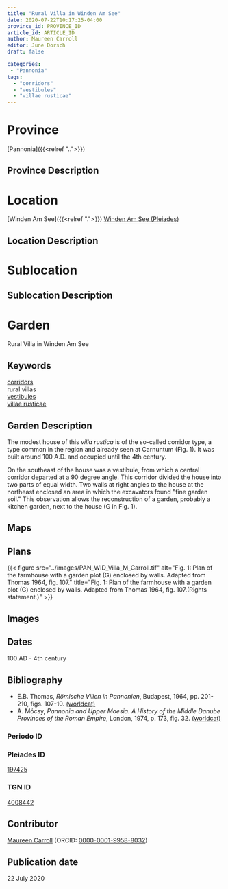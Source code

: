 ```yaml
---
title: "Rural Villa in Winden Am See"
date: 2020-07-22T10:17:25-04:00
province_id: PROVINCE_ID
article_id: ARTICLE_ID
author: Maureen Carroll
editor: June Dorsch
draft: false

categories:
 - "Pannonia"
tags:
  - "corridors"
  - "vestibules"
  - "villae rusticae"
---
```


# Province

[Pannonia]({{<relref "..">}})

## Province Description

<!-- DESCRIPTION -->


# Location

[Winden Am See]({{<relref ".">}})
[Winden Am See (Pleiades)](https://pleiades.stoa.org/places/197425)

## Location Description


# Sublocation

<!--
[AREA WITHIN LOCATION, LIKE “PALATINE HILL”](GEOREFERENCE LINK)
A sublocation is any area larger than an individual garden, but located within a location. I would always try to include a link to a controlled vocabulary here if possible. This ID may well be different from the Garden ID, e.g., Pompeii versus a Garden in one of the houses which has its own Pleiades ID.
-->

## Sublocation Description

<!-- DESCRIPTION -->

# Garden

Rural Villa in Winden Am See

## Keywords

[corridors](http://vocab.getty.edu/page/aat/300004294) \
rural villas \
[vestibules](http://vocab.getty.edu/page/aat/300083076)  
[villae rusticae](http://vocab.getty.edu/page/aat/300005518)

## Garden Description

The modest house of this *villa rustica* is of the so-called corridor type, a type common in the region and already seen at Carnuntum (Fig. 1). It was built around 100 A.D. and occupied until the 4th century.

On the southeast of the house was a vestibule, from which a central corridor departed at a 90 degree angle. This corridor divided the house into two parts of equal width. Two walls at right angles to the house at the northeast enclosed an area in which the excavators found "fine garden soil." This observation allows the reconstruction of a garden, probably a kitchen garden, next to the house (G in Fig. 1).

## Maps


## Plans

{{< figure src="../images/PAN_WID_Villa_M_Carroll.tif" alt="Fig. 1: Plan of the farmhouse with a garden plot (G) enclosed by walls. Adapted from Thomas 1964, fig. 107." title="Fig. 1: Plan of the farmhouse with a garden plot (G) enclosed by walls. Adapted from Thomas 1964, fig. 107.(Rights statement.)" >}}

## Images


## Dates

100 AD - 4th century

## Bibliography

*  E.B. Thomas, *Römische Villen in Pannonien*, Budapest, 1964, pp. 201-210, figs. 107-10. [(worldcat)](http://www.worldcat.org/oclc/785736879)
* A. Mócsy, *Pannonia and Upper Moesia. A History of the Middle Danube Provinces of the Roman Empire*, London, 1974, p. 173, fig. 32. [(worldcat)](http://www.worldcat.org/oclc/644823914)

### Periodo ID

<!-- [PERIODO_ID](https://pleiades.stoa.org/places/PLEIADES_ID) -->

### Pleiades ID

[197425](https://pleiades.stoa.org/places/197425)

### TGN ID

[4008442](http://vocab.getty.edu/page/tgn/4008442)

## Contributor

[Maureen Carroll](https://www.sheffield.ac.uk/archaeology/our-people/academic-staff/maureen-carroll) (ORCID: [0000-0001-9958-8032](https://orcid.org/0000-0001-9958-8032))

## Publication date

22 July 2020